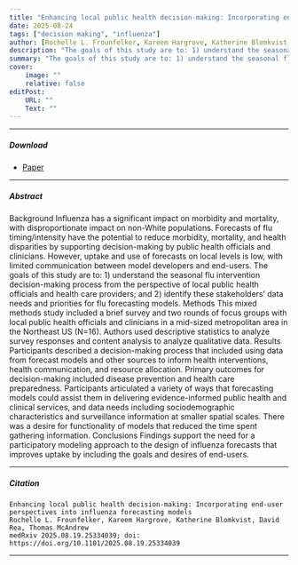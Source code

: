 ```yaml
---
title: "Enhancing local public health decision-making: Incorporating end-user perspectives into influenza forecasting models"
date: 2025-08-24
tags: ["decision making", "influenza"]
author: [Rochelle L. Frounfelker, Kareem Hargrove, Katherine Blomkvist, David Rea, Thomas McAndrew]
description: "The goals of this study are to: 1) understand the seasonal flu intervention decision-making process from the perspective of local public health officials and health care providers; and 2) identify these stakeholders’ data needs and priorities for flu forecasting models."
summary: "The goals of this study are to: 1) understand the seasonal flu intervention decision-making process from the perspective of local public health officials and health care providers; and 2) identify these stakeholders’ data needs and priorities for flu forecasting models."
cover:
    image: ""
    relative: false
editPost:
    URL: ""
    Text: ""
---
```


---

##### Download

+ [Paper](https://www.medrxiv.org/content/10.1101/2025.08.19.25334039v1)

---

##### Abstract

Background Influenza has a significant impact on morbidity and mortality, with disproportionate impact on non-White populations. Forecasts of flu timing/intensity have the potential to reduce morbidity, mortality, and health disparities by supporting decision-making by public health officials and clinicians. However, uptake and use of forecasts on local levels is low, with limited communication between model developers and end-users. The goals of this study are to: 1) understand the seasonal flu intervention decision-making process from the perspective of local public health officials and health care providers; and 2) identify these stakeholders’ data needs and priorities for flu forecasting models. Methods This mixed methods study included a brief survey and two rounds of focus groups with local public health officials and clinicians in a mid-sized metropolitan area in the Northeast US (N=16). Authors used descriptive statistics to analyze survey responses and content analysis to analyze qualitative data. Results Participants described a decision-making process that included using data from forecast models and other sources to inform health interventions, health communication, and resource allocation. Primary outcomes for decision-making included disease prevention and health care preparedness. Participants articulated a variety of ways that forecasting models could assist them in delivering evidence-informed public health and clinical services, and data needs including sociodemographic characteristics and surveillance information at smaller spatial scales. There was a desire for functionality of models that reduced the time spent gathering information. Conclusions Findings support the need for a participatory modeling approach to the design of influenza forecasts that improves uptake by including the goals and desires of end-users.

---


##### Citation

```
Enhancing local public health decision-making: Incorporating end-user perspectives into influenza forecasting models
Rochelle L. Frounfelker, Kareem Hargrove, Katherine Blomkvist, David Rea, Thomas McAndrew
medRxiv 2025.08.19.25334039; doi: https://doi.org/10.1101/2025.08.19.25334039
```
---
